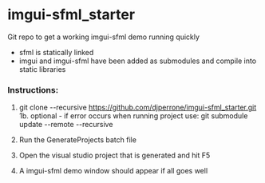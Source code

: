 # imgui-sfml_starter

Git repo to get a working imgui-sfml demo running quickly
- sfml is statically linked
- imgui and imgui-sfml have been added as submodules and compile into static libraries

### Instructions:
1.  git clone --recursive https://github.com/djperrone/imgui-sfml_starter.git <br>
    1b. optional - if error occurs when running project use: git submodule update --remote --recursive

2. Run the GenerateProjects batch file
3. Open the visual studio project that is generated and hit F5
4. A imgui-sfml demo window should appear if all goes well
